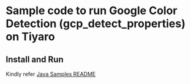 # Sample code to run Google Color Detection (gcp_detect_properties) on Tiyaro

## Install and Run
Kindly refer [Java Samples README](../../../../../../../../README.md)
